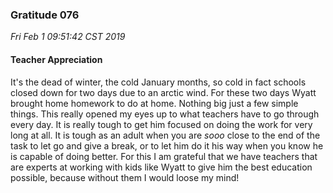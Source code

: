 ### Gratitude 076


_Fri Feb  1 09:51:42 CST 2019_


#### Teacher Appreciation

It's the dead of winter, the cold January months, so cold in fact schools closed down for two days due to an arctic wind.  For these two days Wyatt brought home homework to do at home.  Nothing big just a few simple things.  This really opened my eyes up to what teachers have to go through every day.  It is really tough to get him focused on doing the work for very long at all.  It is tough as an adult when you are _sooo_ close to the end of the task to let go and give a break, or to let him do it his way when you know he is capable of doing better.  For this I am grateful that we have teachers that are experts at working with kids like Wyatt to give him the best education possible, because without them I would loose my mind!


